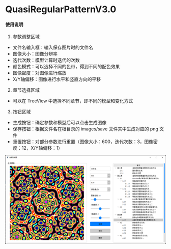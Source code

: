 # QuasiRegularPatternV3.0


#### 使用说明
1.  参数调整区域
-  文件名输入框：输入保存图片时的文件名
-  图像大小：图像分辨率
-  迭代次数：模型计算时迭代的次数
-  颜色模式：可以选择不同的色带，得到不同的配色效果
-  图像密度：对图像进行缩放
-  X/Y轴偏移：图像进行水平和竖直方向的平移
2.  章节选择区域
-  可以在 TreeView 中选择不同章节，即不同的模型和变化方式
3.  按钮区域
-  生成按钮：确定参数和模型后可以点击生成图像
-  保存按钮：根据文件名在根目录的 images/save 文件夹中生成对应的 png 文件
-  重置按钮：对部分参数进行重置（图像大小：600，迭代次数：3，图像密度：12，X/Y轴偏移：1）

![avatar](demo1.png)
